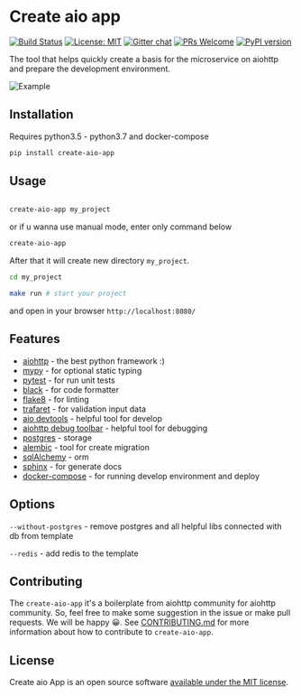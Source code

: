 # Create aio app
[![Build Status](https://travis-ci.com/aio-libs/create-aio-app.svg?branch=master)](https://travis-ci.com/aio-libs/create-aio-app)
[![License: MIT](https://img.shields.io/badge/License-MIT-green.svg)](https://opensource.org/licenses/MIT)
[![Gitter chat](https://badges.gitter.im/Join%20Chat.svg)](https://gitter.im/aio-libs/Lobby)
[![PRs Welcome](https://img.shields.io/badge/PRs-welcome-green.svg)](https://github.com/aio-libs/create-aio-app/issues?q=is%3Aissue+is%3Aopen+label%3A%22good+first+issue%22)
[![PyPI version](https://badge.fury.io/py/create-aio-app.svg)](https://badge.fury.io/py/create-aio-app)

The tool that helps quickly create a basis for the microservice on aiohttp and prepare the development environment.

![Example](https://raw.githubusercontent.com/aio-libs/create-aio-app/master/assets/assets.png)

## Installation

Requires python3.5 - python3.7 and docker-compose

```bash
pip install create-aio-app
```

## Usage

```bash

create-aio-app my_project
```

or if u wanna use manual mode, enter only command below

```bash
create-aio-app
``` 

After that it will create new directory `my_project`.

```bash
cd my_project

make run # start your project
```

and open in your browser `http://localhost:8080/`

## Features

- [aiohttp](https://aiohttp.readthedocs.io/en/stable/) - the best python framework :)
- [mypy](https://mypy.readthedocs.io/en/latest/) - for optional static typing
- [pytest](https://pytest.readthedocs.io/en/latest/) - for run unit tests
- [black](https://black.readthedocs.io/en/latest/) - for code formatter
- [flake8](https://flake8.readthedocs.io/en/latest/) - for linting
- [trafaret](https://trafaret.readthedocs.io/en/latest/) - for validation input data
- [aio devtools](https://github.com/aio-libs/aiohttp-devtools) - helpful tool for develop
- [aiohttp debug toolbar](https://github.com/aio-libs/aiohttp-debugtoolbar) - helpful tool for debugging
- [postgres](https://www.postgresql.org/) - storage
- [alembic](https://alembic.sqlalchemy.org/en/latest/tutorial.html) - tool for create migration
- [sqlAlchemy](https://www.sqlalchemy.org/) - orm
- [sphinx](http://www.sphinx-doc.org/en/master/) - for generate docs
- [docker-compose](https://docs.docker.com/compose/) - for running develop environment and deploy




## Options

`--without-postgres` - remove postgres and all helpful libs connected with db from template

`--redis` - add redis to the template

## Contributing
The `create-aio-app` it's a boilerplate from aiohttp community for aiohttp 
community. So, feel free to make some suggestion in the issue or make 
pull requests. We will be happy 😀. See [CONTRIBUTING.md](https://github.com/aio-libs/create-aio-app/blob/master/CONTRIBUTING.md) for more information about 
how to contribute to `create-aio-app`.

## License

Create aio App is an open source software <a href="https://github.com/aio-libs/create-aio-app/blob/master/LICENSE">available under the MIT license</a>. 
